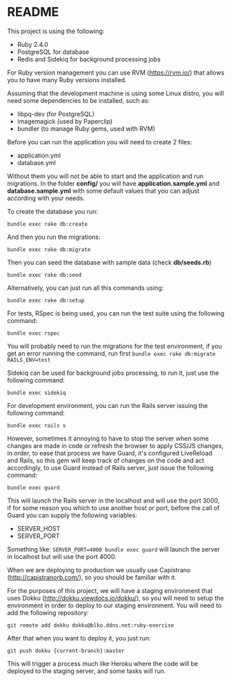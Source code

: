 # README

This project is using the following:
* Ruby 2.4.0
* PostgreSQL for database
* Redis and Sidekiq for background processing jobs

For Ruby version management you can use RVM (https://rvm.io/) that allows you
to have many Ruby versions installed.

Assuming that the development machine is using some Linux distro, you will
need some dependencies to be installed, such as:
* libpq-dev (for PostgreSQL)
* imagemagick (used by Paperclip)
* bundler (to manage Ruby gems, used with RVM)

Before you can run the application you will need to create 2 files:
* application.yml
* database.yml

Without them you will not be able to start and the application and run
migrations. In the folder **config/** you will have **application.sample.yml** and **database.sample.yml** with some default values that you can adjust according with your needs.

To create the database you run:

`bundle exec rake db:create`

And then you run the migrations:

`bundle exec rake db:migrate`

Then you can seed the database with sample data (check **db/seeds.rb**)

`bundle exec rake db:seed`

Alternatively, you can just run all this commands using:

`bundle exec rake db:setup`

For tests, RSpec is being used, you can run the test suite using the following command:

`bundle exec rspec`

You will probably need to run the migrations for the test environment, if you get an error running the command, run first `bundle exec rake db:migrate RAILS_ENV=test`

Sidekiq can be used for background jobs processing, to run it, just use the following command:

`bundle exec sidekiq`

For development environment, you can run the Rails server issuing the following command:

`bundle exec rails s`

However, sometimes it annoying to have to stop the server when some changes are made in code or refresh the browser to apply CSS/JS changes, in order, to ease that process we have Guard, it's configured LiveReload and Rails, so this gem will keep track of changes on the code and act accordingly, to use Guard instead of Rails server, just issue the following command:

`bundle exec guard`

This will launch the Rails server in the localhost and will use the port 3000, if for some reason you which to use another host or port, before the call of Guard you can supply the following variables:
* SERVER_HOST
* SERVER_PORT

Something like: `SERVER_PORT=4000 bundle exec guard` will launch the server in localhost but will use the port 4000.

When we are deploying to production we usually use Capistrano (http://capistranorb.com/), so you should be familiar with it.

For the purposes of this project, we will have a staging environment that uses Dokku (http://dokku.viewdocs.io/dokku/), so you will need to setup the environment in order to deploy to our staging environment. You will need to add the following repository:

`git remote add dokku dokku@blko.ddns.net:ruby-exercise`

After that when you want to deploy it, you just run:

`git push dokku {current-branch}:master`

This will trigger a process much like Heroku where the code will be deployed to the staging server, and some tasks will run.
